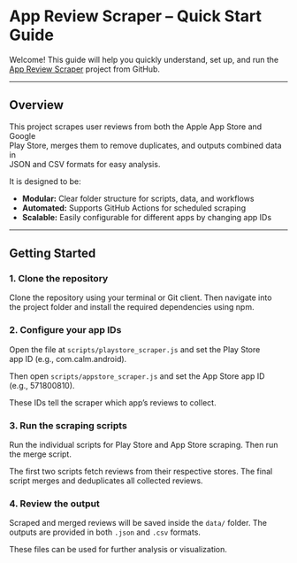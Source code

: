 # App Review Scraper – Quick Start Guide

Welcome! This guide will help you quickly understand, set up, and run the
[App Review Scraper](https://github.com/fevziismailsahin/app-review-scraper)
project from GitHub.

---

## Overview

This project scrapes user reviews from both the Apple App Store and Google  
Play Store, merges them to remove duplicates, and outputs combined data in  
JSON and CSV formats for easy analysis.

It is designed to be:

- **Modular:** Clear folder structure for scripts, data, and workflows  
- **Automated:** Supports GitHub Actions for scheduled scraping  
- **Scalable:** Easily configurable for different apps by changing app IDs

---

## Getting Started

### 1. Clone the repository

Clone the repository using your terminal or Git client. Then navigate into  
the project folder and install the required dependencies using npm.

### 2. Configure your app IDs

Open the file at `scripts/playstore_scraper.js` and set the Play Store  
app ID (e.g., com.calm.android).

Then open `scripts/appstore_scraper.js` and set the App Store app ID  
(e.g., 571800810).

These IDs tell the scraper which app’s reviews to collect.

### 3. Run the scraping scripts

Run the individual scripts for Play Store and App Store scraping. Then run  
the merge script.

The first two scripts fetch reviews from their respective stores. The final  
script merges and deduplicates all collected reviews.

### 4. Review the output

Scraped and merged reviews will be saved inside the `data/` folder. The  
outputs are provided in both `.json` and `.csv` formats.

These files can be used for further analysis or visualization.
